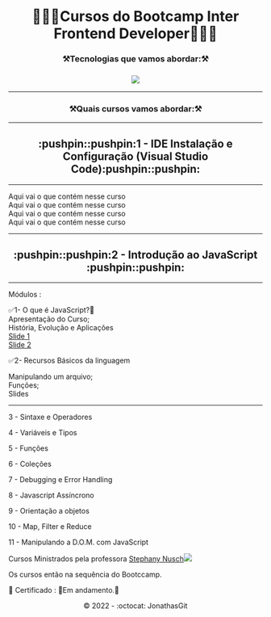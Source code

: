 <h1 align="center">🚀🚀🚧Cursos do Bootcamp Inter Frontend Developer🚧🚀🚀</h1>


 <h3 align="center">⚒️Tecnologias que vamos abordar:⚒️ </h3>
 
 <h3 align="center"><img src="https://img.shields.io/badge/JavaScript-F7DF1E?style=for-the-badge&logo=javascript&logoColor=black"></h3>
 <hr>
 

 <h3 align="center">⚒️Quais cursos vamos abordar:⚒️ </h3><hr>


<h2 align="center">:pushpin::pushpin:1 - IDE Instalação e Configuração (Visual Studio Code):pushpin::pushpin:</h2> 

<hr>

Aqui vai o que contém nesse curso<br>
Aqui vai o que contém nesse curso<br>
Aqui vai o que contém nesse curso<br>
Aqui vai o que contém nesse curso<br><hr>


<h2 align="center"> :pushpin::pushpin:2 - Introdução ao JavaScript :pushpin::pushpin:<br></h2><hr>


Módulos :<br>


✅1- O que é JavaScript?:pushpin:<br>
Apresentação do Curso; <br>
História, Evolução e Aplicações<br>
<a href="https://drive.google.com/file/d/1OewERdQ1_0xVRj_d04PCCBxOS2qRZmwe/view">Slide 1</a> <br>
<a href="https://drive.google.com/file/d/18sCfJ8MVRShhbViehk79-4ca-lQQ4fqY/view">Slide 2</a> <br>


✅2- Recursos Básicos da linguagem<br>

Manipulando um arquivo;<br>
Funções;<br>
Slides <br>
<hr>


3 - Sintaxe e Operadores

4 - Variáveis e Tipos

5 - Funções

6 - Coleções

7 - Debugging e Error Handling

8 - Javascript Assíncrono

9 - Orientação a objetos

10 - Map, Filter e Reduce

11 - Manipulando a D.O.M. com JavaScript


Cursos Ministrados pela professora <a href="https://github.com/stebsnusch">Stephany Nusch</a><img src="https://img.shields.io/badge/github-%23121011.svg?style=for-the-badge&logo=github&logoColor=white"><br>

Os cursos então na sequência do Bootccamp. <br>

🎯 Certificado : 🚧Em andamento.🚧

<p align="center">©️ 2022 - :octocat: JonathasGit </p>
